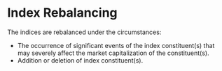 # Index Rebalancing

The indices are rebalanced under the circumstances:

* The occurrence of significant events of the index constituent(s) that may severely affect the market capitalization of the constituent(s).
* Addition or deletion of index constituent(s).
